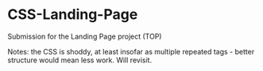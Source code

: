 # CSS-Landing-Page
Submission for the Landing Page project (TOP)


Notes: the CSS is shoddy, at least insofar as multiple repeated tags - better structure would mean less work.  Will revisit.
